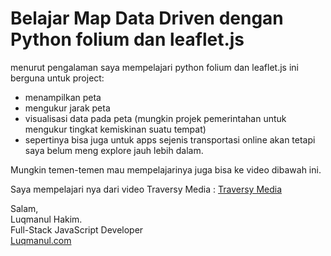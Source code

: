 # Belajar Map Data Driven dengan Python folium dan leaflet.js

menurut pengalaman saya mempelajari python folium dan leaflet.js ini berguna untuk project:

- menampilkan peta
- mengukur jarak peta
- visualisasi data pada peta (mungkin projek pemerintahan untuk mengukur tingkat kemiskinan suatu tempat)
- sepertinya bisa juga untuk apps sejenis transportasi online akan tetapi saya belum meng explore jauh lebih dalam.

Mungkin temen-temen mau mempelajarinya juga bisa ke video dibawah ini.

Saya mempelajari nya dari video Traversy Media : [Traversy Media](https://www.youtube.com/watch?v=4RnU5qKTfYY)


Salam,  
Luqmanul Hakim.  
Full-Stack JavaScript Developer  
[Luqmanul.com](luqmanul.com)
